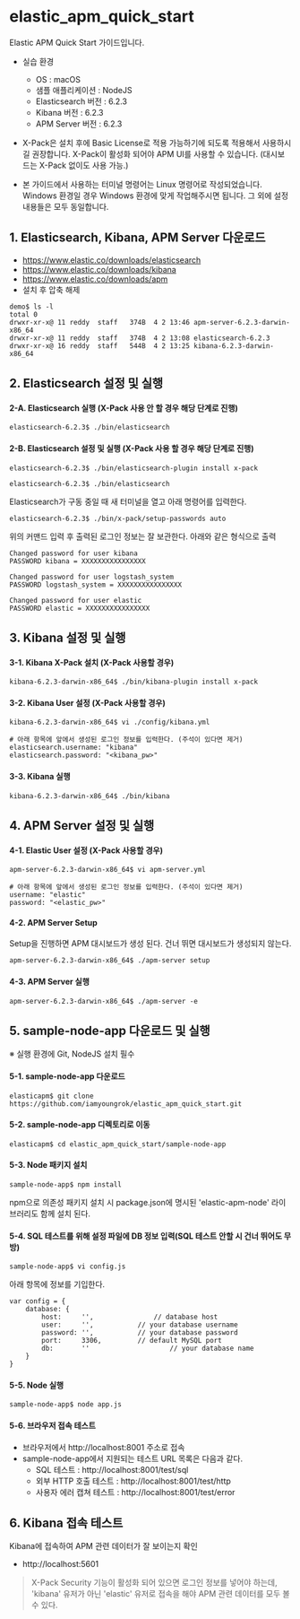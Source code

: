 # elastic_apm_quick_start
Elastic APM Quick Start 가이드입니다.

- 실습 환경
	- OS : macOS
	- 샘플 애플리케이션 : NodeJS
	- Elasticsearch 버전 : 6.2.3
	- Kibana 버전 : 6.2.3
	- APM Server 버전 : 6.2.3

- X-Pack은 설치 후에 Basic License로 적용 가능하기에 되도록 적용해서 사용하시길 권장합니다. X-Pack이 활성화 되어야 APM UI를 사용할 수 있습니다. (대시보드는 X-Pack 없이도 사용 가능.)
- 본 가이드에서 사용하는 터미널 명령어는 Linux 명령어로 작성되었습니다. Windows 환경일 경우 Windows 환경에 맞게 작업해주시면 됩니다. 그 외에 설정 내용들은 모두 동일합니다. 

## 1. Elasticsearch, Kibana, APM Server 다운로드
* https://www.elastic.co/downloads/elasticsearch
* https://www.elastic.co/downloads/kibana
* https://www.elastic.co/downloads/apm
* 설치 후 압축 해제
~~~
demo$ ls -l
total 0
drwxr-xr-x@ 11 reddy  staff   374B  4 2 13:46 apm-server-6.2.3-darwin-x86_64
drwxr-xr-x@ 11 reddy  staff   374B  4 2 13:08 elasticsearch-6.2.3
drwxr-xr-x@ 16 reddy  staff   544B  4 2 13:25 kibana-6.2.3-darwin-x86_64
~~~

## 2. Elasticsearch 설정 및 실행
#### 2-A. Elasticsearch 실행 (X-Pack 사용 안 할 경우 해당 단계로 진행)
~~~
elasticsearch-6.2.3$ ./bin/elasticsearch
~~~
#### 2-B. Elasticsearch 설정 및 실행 (X-Pack 사용 할 경우 해당 단계로 진행)
~~~
elasticsearch-6.2.3$ ./bin/elasticsearch-plugin install x-pack
~~~
~~~
elasticsearch-6.2.3$ ./bin/elasticsearch
~~~
Elasticsearch가 구동 중일 때 새 터미널을 열고 아래 명령어를 입력한다.
~~~
elasticsearch-6.2.3$ ./bin/x-pack/setup-passwords auto
~~~
위의 커맨드 입력 후 출력된 로그인 정보는 잘 보관한다.
아래와 같은 형식으로 출력
~~~
Changed password for user kibana
PASSWORD kibana = XXXXXXXXXXXXXXXX

Changed password for user logstash_system
PASSWORD logstash_system = XXXXXXXXXXXXXXXX

Changed password for user elastic
PASSWORD elastic = XXXXXXXXXXXXXXXX
~~~

## 3. Kibana 설정 및 실행
#### 3-1. Kibana X-Pack 설치 (X-Pack 사용할 경우)
~~~
kibana-6.2.3-darwin-x86_64$ ./bin/kibana-plugin install x-pack
~~~
#### 3-2. Kibana User 설정 (X-Pack 사용할 경우)
~~~
kibana-6.2.3-darwin-x86_64$ vi ./config/kibana.yml

# 아래 항목에 앞에서 생성된 로그인 정보를 입력한다. (주석이 있다면 제거)
elasticsearch.username: "kibana"
elasticsearch.password: "<kibana_pw>"
~~~
#### 3-3. Kibana 실행
~~~
kibana-6.2.3-darwin-x86_64$ ./bin/kibana
~~~

## 4. APM Server 설정 및 실행
#### 4-1. Elastic User 설정 (X-Pack 사용할 경우)
~~~
apm-server-6.2.3-darwin-x86_64$ vi apm-server.yml

# 아래 항목에 앞에서 생성된 로그인 정보를 입력한다. (주석이 있다면 제거)
username: "elastic"
password: "<elastic_pw>"
~~~
#### 4-2. APM Server Setup
Setup을 진행하면 APM 대시보드가 생성 된다. 건너 뛰면 대시보드가 생성되지 않는다.
~~~
apm-server-6.2.3-darwin-x86_64$ ./apm-server setup
~~~
#### 4-3. APM Server 실행
~~~
apm-server-6.2.3-darwin-x86_64$ ./apm-server -e
~~~

## 5. sample-node-app 다운로드 및 실행
※ 실행 환경에 Git, NodeJS 설치 필수
#### 5-1. sample-node-app 다운로드
~~~
elasticapm$ git clone https://github.com/iamyoungrok/elastic_apm_quick_start.git
~~~
#### 5-2. sample-node-app 디렉토리로 이동
~~~
elasticapm$ cd elastic_apm_quick_start/sample-node-app
~~~
#### 5-3. Node 패키지 설치
~~~
sample-node-app$ npm install
~~~
npm으로 의존성 패키지 설치 시 package.json에 명시된 'elastic-apm-node' 라이브러리도 함께 설치 된다.
#### 5-4. SQL 테스트를 위해 설정 파일에 DB 정보 입력(SQL 테스트 안할 시 건너 뛰어도 무방)
~~~
sample-node-app$ vi config.js
~~~
아래 항목에 정보를 기입한다.
~~~
var config = {
	database: {
		host:	  '', 				// database host
		user: 	  '', 			// your database username
		password: '', 			// your database password
		port: 	  3306, 		// default MySQL port
		db: 	  '' 					// your database name
	}
}
~~~
#### 5-5. Node 실행
~~~
sample-node-app$ node app.js
~~~
#### 5-6. 브라우저 접속 테스트
- 브라우저에서 http://localhost:8001 주소로 접속
- sample-node-app에서 지원되는 테스트 URL 목록은 다음과 같다.
  - SQL 테스트 : http://localhost:8001/test/sql
  - 외부 HTTP 호출 테스트 : http://localhost:8001/test/http
  - 사용자 에러 캡쳐 테스트 : http://localhost:8001/test/error

## 6. Kibana 접속 테스트
Kibana에 접속하여 APM 관련 데이터가 잘 보이는지 확인
- http://localhost:5601
> X-Pack Security 기능이 활성화 되어 있으면 로그인 정보를 넣어야 하는데, 'kibana' 유저가 아닌 'elastic' 유저로 접속을 해야 APM 관련 데이터를 모두 볼 수 있다.
